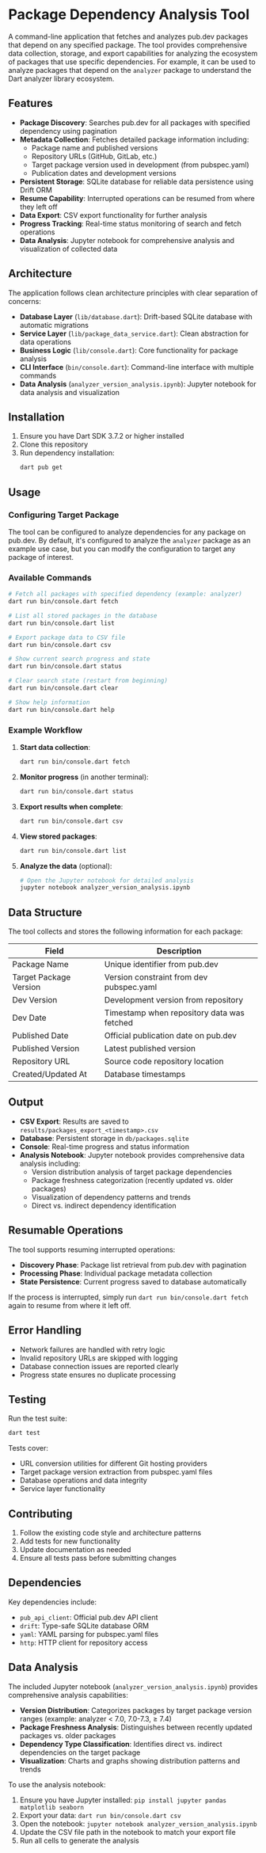# Package Dependency Analysis Tool

A command-line application that fetches and analyzes pub.dev packages that depend on any specified package. The tool provides comprehensive data collection, storage, and export capabilities for analyzing the ecosystem of packages that use specific dependencies. For example, it can be used to analyze packages that depend on the `analyzer` package to understand the Dart analyzer library ecosystem.

## Features

- **Package Discovery**: Searches pub.dev for all packages with specified dependency using pagination
- **Metadata Collection**: Fetches detailed package information including:
  - Package name and published versions
  - Repository URLs (GitHub, GitLab, etc.)
  - Target package version used in development (from pubspec.yaml)
  - Publication dates and development versions
- **Persistent Storage**: SQLite database for reliable data persistence using Drift ORM
- **Resume Capability**: Interrupted operations can be resumed from where they left off
- **Data Export**: CSV export functionality for further analysis
- **Progress Tracking**: Real-time status monitoring of search and fetch operations
- **Data Analysis**: Jupyter notebook for comprehensive analysis and visualization of collected data

## Architecture

The application follows clean architecture principles with clear separation of concerns:

- **Database Layer** (`lib/database.dart`): Drift-based SQLite database with automatic migrations
- **Service Layer** (`lib/package_data_service.dart`): Clean abstraction for data operations
- **Business Logic** (`lib/console.dart`): Core functionality for package analysis
- **CLI Interface** (`bin/console.dart`): Command-line interface with multiple commands
- **Data Analysis** (`analyzer_version_analysis.ipynb`): Jupyter notebook for data analysis and visualization

## Installation

1. Ensure you have Dart SDK 3.7.2 or higher installed
2. Clone this repository
3. Run dependency installation:
   ```bash
   dart pub get
   ```

## Usage

### Configuring Target Package

The tool can be configured to analyze dependencies for any package on pub.dev. By default, it's configured to analyze the `analyzer` package as an example use case, but you can modify the configuration to target any package of interest.

### Available Commands

```bash
# Fetch all packages with specified dependency (example: analyzer)
dart run bin/console.dart fetch

# List all stored packages in the database
dart run bin/console.dart list

# Export package data to CSV file
dart run bin/console.dart csv

# Show current search progress and state
dart run bin/console.dart status

# Clear search state (restart from beginning)
dart run bin/console.dart clear

# Show help information
dart run bin/console.dart help
```

### Example Workflow

1. **Start data collection**:
   ```bash
   dart run bin/console.dart fetch
   ```

2. **Monitor progress** (in another terminal):
   ```bash
   dart run bin/console.dart status
   ```

3. **Export results when complete**:
   ```bash
   dart run bin/console.dart csv
   ```

4. **View stored packages**:
   ```bash
   dart run bin/console.dart list
   ```

5. **Analyze the data** (optional):
   ```bash
   # Open the Jupyter notebook for detailed analysis
   jupyter notebook analyzer_version_analysis.ipynb
   ```

## Data Structure

The tool collects and stores the following information for each package:

| Field | Description |
|-------|-------------|
| Package Name | Unique identifier from pub.dev |
| Target Package Version | Version constraint from dev pubspec.yaml |
| Dev Version | Development version from repository |
| Dev Date | Timestamp when repository data was fetched |
| Published Date | Official publication date on pub.dev |
| Published Version | Latest published version |
| Repository URL | Source code repository location |
| Created/Updated At | Database timestamps |

## Output

- **CSV Export**: Results are saved to `results/packages_export_<timestamp>.csv`
- **Database**: Persistent storage in `db/packages.sqlite`
- **Console**: Real-time progress and status information
- **Analysis Notebook**: Jupyter notebook provides comprehensive data analysis including:
  - Version distribution analysis of target package dependencies
  - Package freshness categorization (recently updated vs. older packages)
  - Visualization of dependency patterns and trends
  - Direct vs. indirect dependency identification

## Resumable Operations

The tool supports resuming interrupted operations:

- **Discovery Phase**: Package list retrieval from pub.dev with pagination
- **Processing Phase**: Individual package metadata collection
- **State Persistence**: Current progress saved to database automatically

If the process is interrupted, simply run `dart run bin/console.dart fetch` again to resume from where it left off.

## Error Handling

- Network failures are handled with retry logic
- Invalid repository URLs are skipped with logging
- Database connection issues are reported clearly
- Progress state ensures no duplicate processing

## Testing

Run the test suite:

```bash
dart test
```

Tests cover:
- URL conversion utilities for different Git hosting providers
- Target package version extraction from pubspec.yaml files
- Database operations and data integrity
- Service layer functionality

## Contributing

1. Follow the existing code style and architecture patterns
2. Add tests for new functionality
3. Update documentation as needed
4. Ensure all tests pass before submitting changes

## Dependencies

Key dependencies include:
- `pub_api_client`: Official pub.dev API client
- `drift`: Type-safe SQLite database ORM
- `yaml`: YAML parsing for pubspec.yaml files
- `http`: HTTP client for repository access

## Data Analysis

The included Jupyter notebook (`analyzer_version_analysis.ipynb`) provides comprehensive analysis capabilities:

- **Version Distribution**: Categorizes packages by target package version ranges (example: analyzer < 7.0, 7.0-7.3, ≥ 7.4)
- **Package Freshness Analysis**: Distinguishes between recently updated packages vs. older packages
- **Dependency Type Classification**: Identifies direct vs. indirect dependencies on the target package
- **Visualization**: Charts and graphs showing distribution patterns and trends

To use the analysis notebook:

1. Ensure you have Jupyter installed: `pip install jupyter pandas matplotlib seaborn`
2. Export your data: `dart run bin/console.dart csv`
3. Open the notebook: `jupyter notebook analyzer_version_analysis.ipynb`
4. Update the CSV file path in the notebook to match your export file
5. Run all cells to generate the analysis
